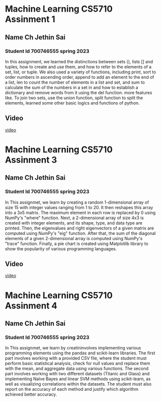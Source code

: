 # Machine Learning CS5710 Assinment 1 
## Name Ch Jethin Sai  
### Student Id 700746555 spring 2023 
In this assignment, we learned the distinctions between sets (), lists [] and tuples, how to create and use them, and how to refer to the elements of a set, list, or tuple. 
We also used a variety of functions, including print, sort to order numbers in ascending order, append to add an element to the end of a list, len to count the number of elements in a list and set, 
and sum to calculate the sum of the numbers in a set in and how to establish a dictionary and remove words from it using the del function. more features like. 
To join two sets, use the union function, split function to split the elements, learned some other basic logics and functions of python.  

## Video
[video](https://drive.google.com/file/d/1KDGvQY3x3cGLkH6AI2bkNqjD8AgKsJCu/view?usp=share_link)

# Machine Learning CS5710 Assinment 3
## Name Ch Jethin Sai  
### Student Id 700746555 spring 2023 
In This assignmet, we learn by creating a random 1-dimensional array of size 15 with integer values ranging from 1 to 20. It then reshapes this array into a 3x5 matrix. The maximum element in each row is replaced by 0 using NumPy's "where" function.
Next, a 2-dimensional array of size 4x3 is created with integer elements, and its shape, type, and data type are printed.
Then, the eigenvalues and right eigenvectors of a given matrix are computed using NumPy's "eig" function.
After that, the sum of the diagonal elements of a given 2-dimensional array is computed using NumPy's "trace" function.
Finally, a pie chart is created using Matplotlib library to show the popularity of various programming languages.

## Video
[video](https://drive.google.com/file/d/1xU7WkgpEShKHmSXubWP7_1FwQHse1kJC/view?usp=share_link)


# Machine Learning CS5710 Assinment 4
## Name Ch Jethin Sai  
### Student Id 700746555 spring 2023 
In This assignmet, we learn by creatininvolves implementing various programming elements using the pandas and scikit-learn libraries. The first part involves working with a provided CSV file, where the student must perform basic statistical analysis, check for null values and replace them with the mean, and aggregate data using various functions. The second part involves working with two different datasets (Titanic and Glass) and implementing Naïve Bayes and linear SVM methods using scikit-learn, as well as visualizing correlations within the datasets. The student must also report on the accuracy of each method and justify which algorithm achieved better accuracy.
